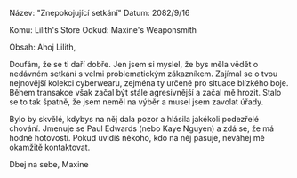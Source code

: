 Název: "Znepokojující setkání"
Datum: 2082/9/16

Komu: Lilith's Store
Odkud: Maxine's Weaponsmith

Obsah:
Ahoj Lilith,

Doufám, že se ti daří dobře. Jen jsem si myslel, že bys měla vědět o nedávném setkání s velmi problematickým zákazníkem. Zajímal se o tvou nejnovější kolekci cyberwearu, zejména ty určené pro situace blízkého boje. Během transakce však začal být stále agresivnější a začal mě hrozit. Stalo se to tak špatně, že jsem neměl na výběr a musel jsem zavolat úřady.

Bylo by skvělé, kdybys na něj dala pozor a hlásila jakékoli podezřelé chování. Jmenuje se Paul Edwards (nebo Kaye Nguyen) a zdá se, že má hodně hotovosti. Pokud uvidíš někoho, kdo na něj pasuje, neváhej mě okamžitě kontaktovat.

Dbej na sebe,
Maxine
